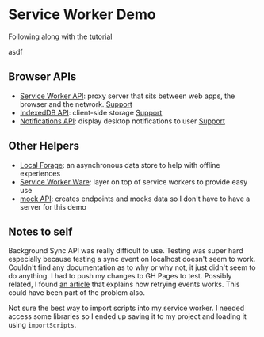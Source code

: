 # Service Worker Demo
Following along with the [tutorial](https://www.youtube.com/watch?v=ksXwaWHCW6k)

asdf
## Browser APIs
+ [Service Worker API](https://developer.mozilla.org/en-US/docs/Web/API/Service_Worker_API): proxy server that sits between web apps, the browser and the network.
[Support](https://caniuse.com/#feat=serviceworkers)
+ [IndexedDB API](https://developer.mozilla.org/en-US/docs/Web/API/IndexedDB_API): client-side storage
[Support](https://caniuse.com/#feat=indexeddb)
+ [Notifications API](https://developer.mozilla.org/en-US/docs/Web/API/notification): display desktop notifications to user
[Support](https://developer.mozilla.org/en-US/docs/Web/API/notification#Browser_compatibility)

## Other Helpers
+ [Local Forage](https://localforage.github.io/localForage/): an asynchronous data store to help with offline experiences
+ [Service Worker Ware](https://github.com/fxos-components/serviceworkerware): layer on top of service workers to provide easy use
+ [mock API](https://www.mockapi.io): creates endpoints and mocks data so I don't have to have a server for this demo

## Notes to self
Background Sync API was really difficult to use. Testing was super hard especially because testing a sync event on localhost doesn't seem to work. Couldn't find any documentation as to why or why not, it just didn't seem to do anything. I had to push my changes to GH Pages to test. Possibly related, I found [an article](https://notes.eellson.com/2018/02/11/chrome-the-background-sync-api-and-exponential-backoff/) that explains how retrying events works. This could have been part of the problem also.


Not sure the best way to import scripts into my service worker. I needed access some libraries so I ended up saving it to my project and loading it using `importScripts`.
